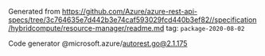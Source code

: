 Generated from https://github.com/Azure/azure-rest-api-specs/tree/3c764635e7d442b3e74caf593029fcd440b3ef82//specification/hybridcompute/resource-manager/readme.md tag: `package-2020-08-02`

Code generator @microsoft.azure/autorest.go@2.1.175


